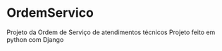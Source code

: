 # OrdemServico
Projeto da Ordem de Serviço de atendimentos técnicos
Projeto feito em python com Django

